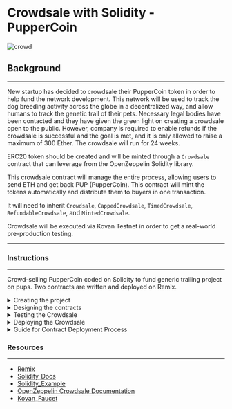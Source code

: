 # Crowdsale with Solidity - PupperCoin

![crowd](https://image.shutterstock.com/image-photo/group-people-holding-cigarette-lighters-600w-687342115.jpg)

## Background
---

New startup has decided to crowdsale their PupperCoin token in order to help fund the network development.
This network will be used to track the dog breeding activity across the globe in a decentralized way, and allow humans to track the genetic trail of their pets. Necessary legal bodies have been contacted and they have given the green light on creating a crowdsale open to the public. However, company is required to enable refunds if the crowdsale is successful and the goal is met, and it is only allowed to raise a maximum of 300 Ether. The crowdsale will run for 24 weeks.

ERC20 token should be created and will be minted through a `Crowdsale` contract that can leverage from the OpenZeppelin Solidity library.

This crowdsale contract will manage the entire process, allowing users to send ETH and get back PUP (PupperCoin).
This contract will mint the tokens automatically and distribute them to buyers in one transaction.

It will need to inherit `Crowdsale`, `CappedCrowdsale`, `TimedCrowdsale`, `RefundableCrowdsale`, and `MintedCrowdsale`.

Crowdsale will be executed via Kovan Testnet in order to get a real-world pre-production testing. 

---

### Instructions
---

Crowd-selling PupperCoin coded on Solidity to fund generic trailing project on pups. Two contracts are written and deployed on Remix.

<details>
    <summary>Creating the project</summary>

Using Remix, create a file called `PupperCoin.sol` and create a standard `ERC20Mintable` token.

Create a new contract named `PupperCoinCrowdsale.sol`, and prepare it like a standard crowdsale.
    
</details>

<details>
    <summary>Designing the contracts</summary>
    
1. ERC20 PupperCoin

Use a standard `ERC20Mintable` and `ERC20Detailed` contract, hardcoding `18` as the `decimals` parameter, and leaving the `initial_supply` parameter alone.

2. PupperCoinCrowdsale

Leverage the [Crowdsale](../Starter-Code/Crowdsale.sol) starter code, saving the file in Remix as `Crowdsale.sol`.

Bootstrap the contract by inheriting the following OpenZeppelin contracts:

* `Crowdsale`

* `MintedCrowdsale`

* `CappedCrowdsale`

* `TimedCrowdsale`

* `RefundablePostDeliveryCrowdsale`

Provide parameters for all of the features of crowdsale, such as the `name`, `symbol`, `wallet` for fundraising, `goal`

Hardcode a `rate` of 1, to maintain parity with Ether units (1 TKN per Ether, or 1 TKNbit per wei). To customize crowdsale rate, follow the [Crowdsale Rate](https://docs.openzeppelin.com/contracts/2.x/crowdsales#crowdsale-rate) calculator on OpenZeppelin's documentation. Essentially, a token (TKN) can be divided into TKNbits just like Ether can be divided into wei. When using a `rate` of 1, just like 1000000000000000000 wei is equal to 1 Ether, 1000000000000000000 TKNbits is equal to 1 TKN.

Since `RefundablePostDeliveryCrowdsale` inherits the `RefundableCrowdsale` contract, which requires a `goal` parameter, the `RefundableCrowdsale` constructor must be called from `PupperCoinCrowdsale` constructor as well as the others. `RefundablePostDeliveryCrowdsale` does not have its own constructor, so just use the `RefundableCrowdsale` constructor that it inherits.

If one forgets to call the `RefundableCrowdsale` constructor, the `RefundablePostDeliveryCrowdsale` will fail since it relies on it (it inherits from `RefundableCrowdsale`), and does not have its own constructor.

When passing the `open` and `close` times, use `now` and `now + 24 weeks` to set the times properly from `PupperCoinCrowdsaleDeployer` contract.

3. PupperCoinSaleDeployer Contract
    
Leverage the [OpenZeppelin Crowdsale Documentation](https://docs.openzeppelin.com/contracts/2.x/crowdsales) for an example of a contract deploying another, as well as the starter code provided in [Crowdsale.sol](../Starter-Code/Crowdsale.sol).
    
![Crowdsale_deployer](Images/Crowdsale_deployer.png)

</details>

<details>
    <summary>Testing the Crowdsale</summary>

Test the crowdsale by sending Ether to the crowdsale from a different account (**not** the same account that is raising funds), then crowdsale works as expected is confirmed, try to add the token to MyCrypto and test a transaction. In order to test the time functionality, replace `now` with `fakenow`, and create a setter function to modify `fakenow` to whatever time want to simulate. Set the `close` time to be `now + 5 minutes`, or whatever timeline (eg. 5 minutes) to test for a shorter crowdsale.

When sending Ether to the contract, make sure to hit your `goal` that is set, and `finalize` the sale using the `Crowdsale`'s `finalize` function. In order to finalize, `isOpen` must return false (`isOpen` comes from `TimedCrowdsale` which checks to see if the `close` time has passed yet). Since the `goal` is 300 Ether, it needs  to be sent from multiple accounts. Create new workspace in Ganache, if prefunded accounts are exhausted. 

Remember, the refund feature of `RefundablePostDeliveryCrowdsale` only allows for refunds once the crowdsale is closed **and** the goal is met. See the [OpenZeppelin RefundableCrowdsale](https://docs.openzeppelin.com/contracts/2.x/api/crowdsale#RefundableCrowdsale) documentation for details as to why this is logic is used to prevent potential attacks on your token's value.

</details>

<details>
    <summary>Deploying the Crowdsale</summary>

Deploy the crowdsale to the Kovan or Ropsten testnet, and store the deployed address for later. Switch MetaMask to your desired network, and use the `Deploy` tab in Remix to deploy your contracts. Take note of the total gas cost, and compare it to how costly it would be in reality.
    
</details>

<details>
    <summary>Guide for Contract Deployment Process</summary>

* Deployment on Kovan testnet

In order for crowdsale contracts to function accurately, smart contracts should be executed in the following order.

1. Open Ganache and Metamask, change the network to Kovan. Pre-fund the address to ensure successful deployment of the contract as it would require some Gas. 

2. Deployment of the first contract `puppercoin` (Solidity codes written in this contract should be imported to `Crowdsale.sol`). Paramaters required for deployment: `name`, `symbol`, `initial_supply`.

3. Deploy `PupperCoinSaleDeployer` Contract. Parameters required: `name`, `symbol`, `wallet` (Same as your Wallet Address) and `goal`

    * Note: `Token_Address` & `Token_Sale_Address`
    
![Crowdsale_deployer](Images/Crowdsale_deployer.png)

4. Deploy `PupperCoinSale` Contract with `Token_sale_address` in the `At_Address` section

5. Deploy `PupperCoin` Contract with `Token_Address` in the `At_Address` section

6. Contract Deployed - Check the `getter` functions to see whether contract has been deployed properly. 

![Contract_deployed](Images/Contract_deployed.png)


* Features

1. Buy Tokens under PupperCoinSale on Remix

![Buy_tokens](Images/Buy_tokens.png)

   * Validate the transaction on [Etherscan](https://etherscan.io/)
   
   ![Etherscan_token](Images/Etherscan_token.png)
   
2. Add Custom Tokens (`PUPCOIN`) to Metamask<br />
    (a) Under `Assets`, click on `Add Tokens`<br />
    (b) Under `Add Tokens`, click on `Custom Tokens`<br />
    (c) Parameters:<br />
    * `Token Address` - **`Token_Sale_Address`**<br />
    * `Name` - **`Token_Name`**<br />
    * `Decimal` - **`18`**<br />
                    
![Add_custom_token](Images/Add_custom_token.gif)


3. Metamask wallet gives an overview of `ETH` and `PUPCOIN`

![Metamask_balances](Images/Metamask_balances.png)
    
4. View Tokens on MyCrypto Wallet
    
Access wallet on MyCrypto via the `private key` in Ganache. Add `Custom Token` in MyCrypto Wallet. Balance will be be updated. 
    
![MyCrypto_Wallet](Images/MyCrypto_Wallet.png)
    
</details>

### Resources
---

* [Remix](https://remix.ethereum.org/)
* [Solidity_Docs](https://solidity.readthedocs.io/en/v0.7.0/)
* [Solidity_Example](https://solidity.readthedocs.io/en/v0.5.3/solidity-by-example.html#simple-open-auction)
* [OpenZeppelin Crowdsale Documentation](https://docs.openzeppelin.com/contracts/2.x/crowdsales)
* [Kovan_Faucet](https://faucet.kovan.network/)



